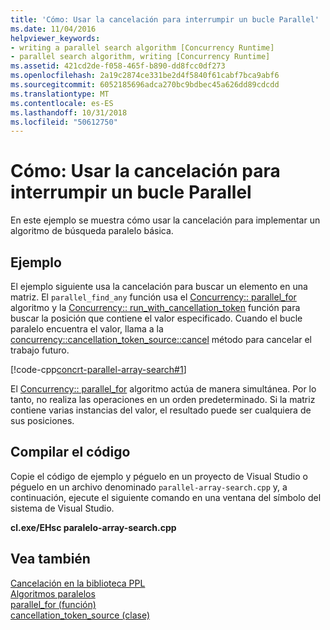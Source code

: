 ```yaml
---
title: 'Cómo: Usar la cancelación para interrumpir un bucle Parallel'
ms.date: 11/04/2016
helpviewer_keywords:
- writing a parallel search algorithm [Concurrency Runtime]
- parallel search algorithm, writing [Concurrency Runtime]
ms.assetid: 421cd2de-f058-465f-b890-dd8fcc0df273
ms.openlocfilehash: 2a19c2874ce331be2d4f5840f61cabf7bca9abf6
ms.sourcegitcommit: 6052185696adca270bc9bdbec45a626dd89cdcdd
ms.translationtype: MT
ms.contentlocale: es-ES
ms.lasthandoff: 10/31/2018
ms.locfileid: "50612750"
---
```

# <a name="how-to-use-cancellation-to-break-from-a-parallel-loop"></a>Cómo: Usar la cancelación para interrumpir un bucle Parallel

En este ejemplo se muestra cómo usar la cancelación para implementar un algoritmo de búsqueda paralelo básica.

## <a name="example"></a>Ejemplo

El ejemplo siguiente usa la cancelación para buscar un elemento en una matriz. El `parallel_find_any` función usa el [Concurrency:: parallel_for](reference/concurrency-namespace-functions.md#parallel_for) algoritmo y la [Concurrency:: run_with_cancellation_token](reference/concurrency-namespace-functions.md#run_with_cancellation_token) función para buscar la posición que contiene el valor especificado. Cuando el bucle paralelo encuentra el valor, llama a la [concurrency::cancellation_token_source::cancel](reference/cancellation-token-source-class.md#cancel) método para cancelar el trabajo futuro.

[!code-cpp[concrt-parallel-array-search#1](../../parallel/concrt/codesnippet/cpp/how-to-use-cancellation-to-break-from-a-parallel-loop_1.cpp)]

El [Concurrency:: parallel_for](reference/concurrency-namespace-functions.md#parallel_for) algoritmo actúa de manera simultánea. Por lo tanto, no realiza las operaciones en un orden predeterminado. Si la matriz contiene varias instancias del valor, el resultado puede ser cualquiera de sus posiciones.

## <a name="compiling-the-code"></a>Compilar el código

Copie el código de ejemplo y péguelo en un proyecto de Visual Studio o péguelo en un archivo denominado `parallel-array-search.cpp` y, a continuación, ejecute el siguiente comando en una ventana del símbolo del sistema de Visual Studio.

**cl.exe/EHsc paralelo-array-search.cpp**

## <a name="see-also"></a>Vea también

[Cancelación en la biblioteca PPL](cancellation-in-the-ppl.md)<br/>
[Algoritmos paralelos](../../parallel/concrt/parallel-algorithms.md)<br/>
[parallel_for (función)](reference/concurrency-namespace-functions.md#parallel_for)<br/>
[cancellation_token_source (clase)](../../parallel/concrt/reference/cancellation-token-source-class.md)
